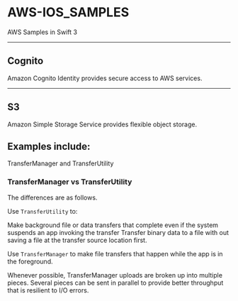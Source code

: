 # AWS-IOS_SAMPLES
AWS Samples in Swift 3 
***
## Cognito 
Amazon Cognito Identity provides secure access to AWS services. 
***
## S3
Amazon Simple Storage Service provides flexible object storage. 

## Examples include:
TransferManager and TransferUtility

### TransferManager vs TransferUtility
The differences are as follows.

Use `TransferUtility` to:

Make background file or data transfers that complete even if the system suspends an app invoking the transfer
Transfer binary data to a file with out saving a file at the transfer source location first.

Use `TransferManager` to make file transfers that happen while the app is in the foreground.

Whenever possible, TransferManager uploads are broken up into multiple pieces. Several pieces can be sent in parallel to provide better throughput that is resilient to I/O errors.
